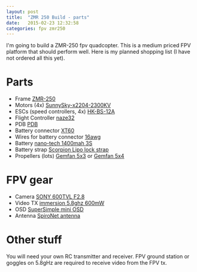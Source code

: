 ```yaml
---
layout: post
title:  "ZMR 250 Build - parts"
date:   2015-02-23 12:32:58
categories: fpv zmr250
---
```

I'm going to build a ZMR-250 fpv quadcopter. This is a medium priced FPV platform that should perform well. 
Here is my planned shopping list (I have not ordered all this yet).

# Parts

- Frame [ZMR-250][ZMR-250-frame]
- Motors (4x) [SunnySky-x2204-2300KV][SunnySky-x2204-2300KV]
- ESCs (speed controllers, 4x) [HK-BS-12A][HK-BS-12A]
- Flight Controller [naze32][naze32]
- PDB [PDB][PDB]
- Battery connector [XT60][XT60]
- Wires for battery connector [16awg][16awg]
- Battery [nano-tech 1400mah 3S][nano-tech 1400mah 3S]
- Battery strap [Scorpion Lipo lock strap][Scorpion Lipo lock strap]
- Propellers (lots) [Gemfan 5x3][Gemfan 5x3] or [Gemfan 5x4][Gemfan 5x4]

# FPV gear
- Camera [SONY 600TVL F2.8][SONY 600TVL F2.8]
- Video TX [immersion 5.8ghz 600mW][immersion 5.8ghz 600mW]
- OSD [SuperSimple mini OSD][SuperSimple mini OSD]
- Antenna [SpiroNet antenna][SpiroNet antenna]

# Other stuff

You will need your own RC transmitter and receiver. FPV ground station or goggles on 5.8gHz are required to receive video from the FPV tx. 

[ZMR-250-frame]: http://www.goodluckbuy.com/zmr250-250mm-carbon-fiber-4-axis-mini-quadcopter-frame-kit.html
[SunnySky-x2204-2300KV]: http://www.banggood.com/Sunnysky-X2204-2300KV-Brushless-Motor-CW-CCW-For-RC-Model-p-952075.html
[HK-BS-12A]: http://www.hobbyking.com/hobbyking/store/__11429__HobbyKing_12A_BlueSeries_Brushless_Speed_Controller.html
[naze32]: http://www.eurorc.com/product/8651/abusemark-acro-naze32-controller-rev5
[Gemfan 5x3]: http://www.hobbyking.com/hobbyking/store/__58251__Gemfan_5030_Multirotor_Propellers_One_Pair_CW_CCW_Black_.html
[SONY 600TVL F2.8]: http://www.securitycamera2000.com/products/600TVL-SONY-SUPER-HAD-CCD-D%252dWDR-Color-Board-Camera-with-OSD-Menu-DNR.html
[immersion 5.8ghz 600mW]: http://www.readymaderc.com/store/index.php?main_page=product_info&products_id=266
[SuperSimple mini OSD]: http://www.hobbyking.com/hobbyking/store/__35419__Super_Simple_Mini_OSD_System_for_FPV.html
[PDB]: http://www.eurorc.com/product/8652/abusemark-36mm-multirotor-power-distribution-board---green
[XT60]: http://www.hobbyking.com/hobbyking/store/__44334__Black_XT60_Male_and_Female_5_Pairs_Bag.html
[16awg]: http://www.ebay.com/itm/10-12-14-16-20-22-Gauge-AWG-Black-Red-100cm-3-3-FT-Flexible-Silicone-Wire-Y5RG-/151347440632?pt=LH_DefaultDomain_0&var=&hash=item233d02abf8
[nano-tech 1400mah 3S]: http://www.hobbyking.com/hobbyking/store/__20391__Turnigy_nano_tech_1400mah_3S_40_80C_Lipo_Pack_TRA2823_Traxxas_1_16_.html
[Gemfan 5x4]: http://www.hobbyking.com/hobbyking/store/__68701__Gemfan_5040_Multirotor_Propellers_One_Pair_CW_CCW_5X4_Black_.html
[Scorpion Lipo lock strap]: http://www.hobbyking.com/hobbyking/store/__17410__Scorpion_Lipoly_Lock_Strap_205mm_Small_x_3.html
[SpiroNet antenna]: http://www.hobbyking.com/hobbyking/store/__49826__ImmersionRC_5_8GHz_Circular_Polarized_SpiroNet_Antenna_V2_SMA_.html